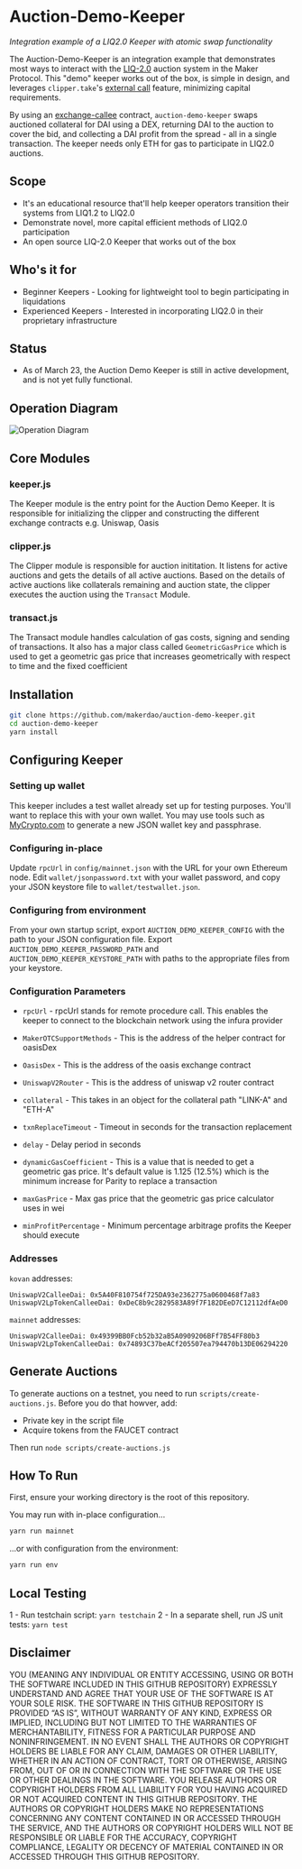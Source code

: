 # Auction-Demo-Keeper

*Integration example of a LIQ2.0 Keeper with atomic swap functionality*

The Auction-Demo-Keeper is an integration example that demonstrates most ways to interact with the [LIQ-2.0]((https://forum.makerdao.com/t/liquidations-2-0-technical-summary/4632)) auction system in the Maker Protocol.
This "demo" keeper works out of the box, is simple in design, and leverages `clipper.take`'s [external call](https://github.com/makerdao/dss/blob/master/src/clip.sol#L394) feature, minimizing capital requirements.

By using an [exchange-callee](https://github.com/makerdao/exchange-callees) contract, `auction-demo-keeper` swaps auctioned collateral for DAI using a DEX, returning DAI to the auction to cover the bid, and collecting a DAI profit from the spread - all in a single transaction. The keeper needs only ETH for gas to participate in LIQ2.0 auctions.

## Scope

- It's an educational resource that'll help keeper operators transition their systems from LIQ1.2 to LIQ2.0
- Demonstrate novel, more capital efficient methods of LIQ2.0 participation
- An open source LIQ-2.0 Keeper that works out of the box

## Who's it for

- Beginner Keepers - Looking for lightweight tool to begin participating in liquidations
- Experienced Keepers - Interested in incorporating LIQ2.0 in their proprietary infrastructure

## Status
- As of March 23, the Auction Demo Keeper is still in active development, and is not yet fully functional.

## Operation Diagram

![Operation Diagram](./diagram.jpeg)

## Core Modules
### keeper.js

The Keeper module is the entry point for the Auction Demo Keeper. It is responsible for initializing the clipper and constructing the different exchange contracts e.g. Uniswap, Oasis
### clipper.js

The Clipper module is responsible for auction inititation. It listens for active auctions and gets the details of all active auctions. Based on the details of active auctions like collaterals remaining and auction state, the clipper executes the auction using the `Transact` Module.

### transact.js

The Transact module handles calculation of gas costs, signing and sending of transactions. It also has a major class called `GeometricGasPrice` which is used to get a geometric gas price that increases geometrically with respect to time and the fixed coefficient

## Installation

```bash
git clone https://github.com/makerdao/auction-demo-keeper.git
cd auction-demo-keeper
yarn install
```

## Configuring Keeper

### Setting up wallet

This keeper includes a test wallet already set up for testing purposes.  You'll want to replace this with your own wallet.
You may use tools such as [MyCrypto.com](https://mycrypto.com/) to generate a new JSON wallet key and passphrase.

### Configuring in-place
Update `rpcUrl` in `config/mainnet.json` with the URL for your own Ethereum node.
Edit `wallet/jsonpassword.txt` with your wallet password, and copy your JSON keystore file to `wallet/testwallet.json`.

### Configuring from environment
From your own startup script, export `AUCTION_DEMO_KEEPER_CONFIG` with the path to your JSON configuration file.
Export `AUCTION_DEMO_KEEPER_PASSWORD_PATH` and `AUCTION_DEMO_KEEPER_KEYSTORE_PATH` with paths to the appropriate files from your keystore.

### Configuration Parameters

- `rpcUrl` - rpcUrl stands for remote procedure call. This enables the keeper to connect to the  blockchain network  using the infura provider

- `MakerOTCSupportMethods` - This is the address of the helper contract for oasisDex

- `OasisDex` - This is the address of the oasis exchange contract

- `UniswapV2Router` - This is the address of uniswap v2 router contract

- `collateral` - This takes in an object for the collateral path "LINK-A" and "ETH-A"

- `txnReplaceTimeout` - Timeout in seconds for the transaction replacement

- `delay` - Delay period in seconds

- `dynamicGasCoefficient` - This is a value that is needed to get a geometric gas price. It's default value is 1.125 (12.5%) which is the minimum increase for Parity to replace a transaction

- `maxGasPrice` - Max gas price that the geometric gas price calculator uses in wei

- `minProfitPercentage` - Minimum percentage arbitrage profits the Keeper should execute

### Addresses

`kovan` addresses:
```
UniswapV2CalleeDai: 0x5A40F810754f725DA93e2362775a0600468f7a83
UniswapV2LpTokenCalleeDai: 0xDeC8b9c2829583A89f7F182DEeD7C12112dfAeD0
```

`mainnet` addresses:
```
UniswapV2CalleeDai: 0x49399BB0Fcb52b32aB5A0909206BFf7B54FF80b3
UniswapV2LpTokenCalleeDai: 0x74893C37beACf205507ea794470b13DE06294220
```

## Generate Auctions

To generate auctions on a testnet, you need to run `scripts/create-auctions.js`. Before you do that howver, add:

- Private key in the script file
- Acquire tokens from the FAUCET contract

Then run `node scripts/create-auctions.js`

## How To Run

First, ensure your working directory is the root of this repository.

You may run with in-place configuration...
```bash
yarn run mainnet
```

...or with configuration from the environment:
```bash
yarn run env
```

## Local Testing

1 - Run testchain script: `yarn testchain`
2 - In a separate shell, run JS unit tests: `yarn test`

## Disclaimer

YOU (MEANING ANY INDIVIDUAL OR ENTITY ACCESSING, USING OR BOTH THE SOFTWARE INCLUDED IN THIS GITHUB REPOSITORY) EXPRESSLY UNDERSTAND AND AGREE THAT YOUR USE OF THE SOFTWARE IS AT YOUR SOLE RISK. THE SOFTWARE IN THIS GITHUB REPOSITORY IS PROVIDED “AS IS”, WITHOUT WARRANTY OF ANY KIND, EXPRESS OR IMPLIED, INCLUDING BUT NOT LIMITED TO THE WARRANTIES OF MERCHANTABILITY, FITNESS FOR A PARTICULAR PURPOSE AND NONINFRINGEMENT. IN NO EVENT SHALL THE AUTHORS OR COPYRIGHT HOLDERS BE LIABLE FOR ANY CLAIM, DAMAGES OR OTHER LIABILITY, WHETHER IN AN ACTION OF CONTRACT, TORT OR OTHERWISE, ARISING FROM, OUT OF OR IN CONNECTION WITH THE SOFTWARE OR THE USE OR OTHER DEALINGS IN THE SOFTWARE. YOU RELEASE AUTHORS OR COPYRIGHT HOLDERS FROM ALL LIABILITY FOR YOU HAVING ACQUIRED OR NOT ACQUIRED CONTENT IN THIS GITHUB REPOSITORY. THE AUTHORS OR COPYRIGHT HOLDERS MAKE NO REPRESENTATIONS CONCERNING ANY CONTENT CONTAINED IN OR ACCESSED THROUGH THE SERVICE, AND THE AUTHORS OR COPYRIGHT HOLDERS WILL NOT BE RESPONSIBLE OR LIABLE FOR THE ACCURACY, COPYRIGHT COMPLIANCE, LEGALITY OR DECENCY OF MATERIAL CONTAINED IN OR ACCESSED THROUGH THIS GITHUB REPOSITORY.

